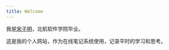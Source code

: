 ```yaml
---
title: Welcome
---
```


我是[宋子明](mailto:s.ziming@hotmail.com)，北航软件学院毕业<!-- ，目前供职于集创北方 -->。

这是我的个人网站，作为在线笔记系统使用，记录平时的学习和思考。

<!-- ### 我的朋友们（有些链接已经失效）
- [康乔](http://kangdandan.com)
- [荒原](http://wcqblog.github.io)
- [Renfei Song](http://www.renfei.org/blog)
- [羽民](http://wanzy.me/blog)
- [峯少](http://timmyxu.me)
- [渣诚](http://heavenduke.com) -->